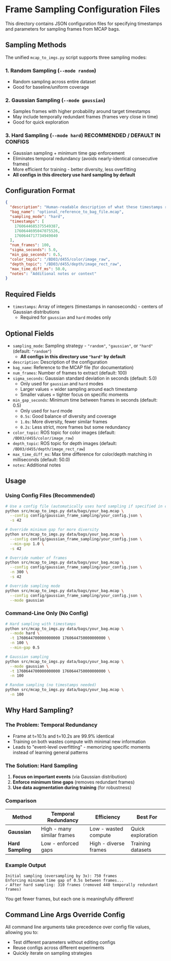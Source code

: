 # Frame Sampling Configuration Files

This directory contains JSON configuration files for specifying timestamps and parameters for sampling frames from MCAP bags.

## Sampling Methods

The unified `mcap_to_imgs.py` script supports three sampling modes:

### 1. **Random Sampling** (`--mode random`)
- Random sampling across entire dataset
- Good for baseline/uniform coverage

### 2. **Gaussian Sampling** (`--mode gaussian`)
- Samples frames with higher probability around target timestamps
- May include temporally redundant frames (frames very close in time)
- Good for quick exploration

### 3. **Hard Sampling** (`--mode hard`) **RECOMMENDED / DEFAULT IN CONFIGS**
- Gaussian sampling + minimum time gap enforcement
- Eliminates temporal redundancy (avoids nearly-identical consecutive frames)
- More efficient for training - better diversity, less overfitting
- **All configs in this directory use hard sampling by default**

## Configuration Format

```json
{
  "description": "Human-readable description of what these timestamps represent",
  "bag_name": "optional_reference_to_bag_file.mcap",
  "sampling_mode": "hard",
  "timestamps": [
    1760644685375549387,
    1760644695047075526,
    1760644717734949040
  ],
  "num_frames": 100,
  "sigma_seconds": 5.0,
  "min_gap_seconds": 0.5,
  "color_topic": "/BD03/d455/color/image_raw",
  "depth_topic": "/BD03/d455/depth/image_rect_raw",
  "max_time_diff_ms": 50.0,
  "notes": "Additional notes or context"
}
```

## Required Fields

- `timestamps`: Array of integers (timestamps in nanoseconds) - centers of Gaussian distributions
  - Required for `gaussian` and `hard` modes only

## Optional Fields

- `sampling_mode`: Sampling strategy - `"random"`, `"gaussian"`, or `"hard"` (default: `"random"`)
  - **All configs in this directory use `"hard"` by default**
- `description`: Description of the configuration
- `bag_name`: Reference to the MCAP file (for documentation)
- `num_frames`: Number of frames to extract (default: 100)
- `sigma_seconds`: Gaussian standard deviation in seconds (default: 5.0)
  - Only used for `gaussian` and `hard` modes
  - Larger values = wider sampling around each timestamp
  - Smaller values = tighter focus on specific moments
- `min_gap_seconds`: Minimum time between frames in seconds (default: 0.5)
  - Only used for `hard` mode
  - `0.5s`: Good balance of diversity and coverage
  - `1.0s`: More diversity, fewer similar frames
  - `0.2s`: Less strict, more frames but some redundancy
- `color_topic`: ROS topic for color images (default: `/BD03/d455/color/image_raw`)
- `depth_topic`: ROS topic for depth images (default: `/BD03/d455/depth/image_rect_raw`)
- `max_time_diff_ms`: Max time difference for color/depth matching in milliseconds (default: 50.0)
- `notes`: Additional notes

## Usage

### Using Config Files (Recommended)

```bash
# Use a config file (automatically uses hard sampling if specified in config)
python src/mcap_to_imgs.py data/bags/your_bag.mcap \
  --config config/gaussian_frame_sampling/your_config.json \
  -s 42

# Override minimum gap for more diversity
python src/mcap_to_imgs.py data/bags/your_bag.mcap \
  --config config/gaussian_frame_sampling/your_config.json \
  --min-gap 1.0 \
  -s 42

# Override number of frames
python src/mcap_to_imgs.py data/bags/your_bag.mcap \
  --config config/gaussian_frame_sampling/your_config.json \
  -n 300 \
  -s 42

# Override sampling mode
python src/mcap_to_imgs.py data/bags/your_bag.mcap \
  --config config/gaussian_frame_sampling/your_config.json \
  --mode gaussian
```

### Command-Line Only (No Config)

```bash
# Hard sampling with timestamps
python src/mcap_to_imgs.py data/bags/your_bag.mcap \
  --mode hard \
  -t 1760644700000000000 1760644750000000000 \
  -n 100 \
  --min-gap 0.5

# Gaussian sampling
python src/mcap_to_imgs.py data/bags/your_bag.mcap \
  --mode gaussian \
  -t 1760644700000000000 1760644750000000000 \
  -n 100

# Random sampling (no timestamps needed)
python src/mcap_to_imgs.py data/bags/your_bag.mcap \
  -n 100
```

## Why Hard Sampling?

### The Problem: Temporal Redundancy
- Frame at t=10.1s and t=10.2s are 99.9% identical
- Training on both wastes compute with minimal new information
- Leads to "event-level overfitting" - memorizing specific moments instead of learning general patterns

### The Solution: Hard Sampling
1. **Focus on important events** (via Gaussian distribution)
2. **Enforce minimum time gaps** (removes redundant frames)
3. **Use data augmentation during training** (for robustness)

### Comparison

| Method | Temporal Redundancy | Efficiency | Best For |
|--------|-------------------|------------|----------|
| **Gaussian** | High - many similar frames | Low - wasted compute | Quick exploration |
| **Hard Sampling** | Low - enforced gaps | High - diverse frames | Training datasets |

### Example Output

```
Initial sampling (oversampling by 3x): 750 frames
Enforcing minimum time gap of 0.5s between frames...
✓ After hard sampling: 310 frames (removed 440 temporally redundant frames)
```

You get fewer frames, but each one is meaningfully different!

## Command Line Args Override Config

All command line arguments take precedence over config file values, allowing you to:
- Test different parameters without editing configs
- Reuse configs across different experiments
- Quickly iterate on sampling strategies


